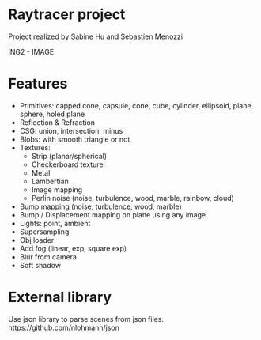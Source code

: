 # Raytracer project

Project realized by Sabine Hu and Sebastien Menozzi

ING2 - IMAGE

# Features
* Primitives: capped cone, capsule, cone, cube, cylinder, ellipsoid, plane, sphere, holed plane
* Reflection & Refraction
* CSG: union, intersection, minus
* Blobs: with smooth triangle or not
* Textures:
    * Strip (planar/spherical)
    * Checkerboard texture
    * Metal
    * Lambertian
    * Image mapping
    * Perlin noise (noise, turbulence, wood, marble, rainbow, cloud)
* Bump mapping (noise, turbulence, wood, marble)
* Bump / Displacement mapping on plane using any image
* Lights: point, ambient
* Supersampling
* Obj loader
* Add fog (linear, exp, square exp)
* Blur from camera
* Soft shadow

# External library

Use json library to parse scenes from json files.
https://github.com/nlohmann/json
